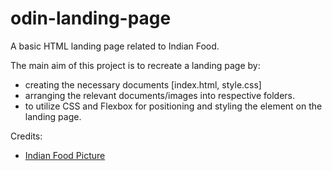 # odin-landing-page

A basic HTML landing page related to Indian Food.

The main aim of this project is to recreate a landing page by:
- creating the necessary documents [index.html, style.css]
- arranging the relevant documents/images into respective folders.
- to utilize CSS and Flexbox for positioning and styling the element on the landing page.

Credits:
- [Indian Food Picture](https://recipes.timesofindia.com/articles/food-facts/omg-these-8-popular-indian-foods-are-not-indian/photostory/59863480.cms)